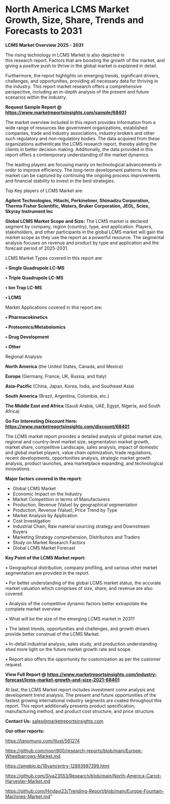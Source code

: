 # North America LCMS Market Growth, Size, Share, Trends and Forecasts to 2031

<Strong> LCMS Market Overview 2025 - 2031</strong>

The rising technology in LCMS Market is also depicted in this research report. Factors that are boosting the growth of the market, and giving a positive push to thrive in the global market is explained in detail.

Furthermore, the report highlights on emerging trends, significant drivers, challenges, and opportunities, providing all necessary data for thriving in the industry. This report market research offers a comprehensive perspective, including an in-depth analysis of the present and future scenarios within the industry.

<strong>Request Sample Report @ <a href=https://www.marketreportsinsights.com/sample/68401>https://www.marketreportsinsights.com/sample/68401</a></strong>

The market overview included in this report provides information from a wide range of resources like government organizations, established companies, trade and industry associations, industry brokers and other such regulatory and non-regulatory bodies. The data acquired from these organizations authenticate the LCMS research report, thereby aiding the clients in better decision making. Additionally, the data provided in this report offers a contemporary understanding of the market dynamics.

The leading players are focusing mainly on technological advancements in order to improve efficiency. The long-term development patterns for this market can be captured by continuing the ongoing process improvements and financial stability to invest in the best strategies.

Top Key players of LCMS Market are:

<strong>Agilent Technologies, Hitachi, Perkinelmer, Shimadzu Corporation, Thermo Fisher Scientific, Waters, Bruker Corporation, JEOL, Sciex, Skyray Instrument Inc</strong>

<strong><b>Global LCMS Market Scope and Size:</b></strong>
The LCMS market is declared segment by company, region (country), type, and application. Players, stakeholders, and other participants in the global LCMS market will gain the market scope as they use the report as a powerful resource. The segmental analysis focuses on revenue and product by type and application and the forecast period of 2025-2031.

LCMS Market Types covered in this report are:

<strong>• Single Quadrupole LC-MS

• Triple Quadrupole LC-MS

• Ion Trap LC-MS

• LCMS</strong>

Market Applications covered in this report are:

<strong>• Pharmacokinetics

• Proteomics/Metabolomics

• Drug Development

• Other</strong> 

Regional Analysis

<strong>North America</strong> (the United States, Canada, and Mexico)

<strong>Europe</strong> (Germany, France, UK, Russia, and Italy)

<strong>Asia-Pacific</strong> (China, Japan, Korea, India, and Southeast Asia)

<strong>South America</strong> (Brazil, Argentina, Colombia, etc.)

<strong>The Middle East and Africa</strong> (Saudi Arabia, UAE, Egypt, Nigeria, and South Africa)

<strong>Go For Interesting Discount Here: <a href=https://www.marketreportsinsights.com/discount/68401>https://www.marketreportsinsights.com/discount/68401</a></strong>

The LCMS market report provides a detailed analysis of global market size, regional and country-level market size, segmentation market growth, market share, competitive Landscape, sales analysis, impact of domestic and global market players, value chain optimization, trade regulations, recent developments, opportunities analysis, strategic market growth analysis, product launches, area marketplace expanding, and technological innovations.

<strong><b>Major factors covered in the report:</b></strong>
<ul>
  <li>Global LCMS Market </li>
  <li>Economic Impact on the Industry</li>
  <li>Market Competition in terms of Manufacturers</li>
  <li>Production, Revenue (Value) by geographical segmentation</li>
  <li>Production, Revenue (Value), Price Trend by Type</li>
  <li>Market Analysis by Application</li>
  <li>Cost Investigation</li>
  <li>Industrial Chain, Raw material sourcing strategy and Downstream Buyers</li>
  <li>Marketing Strategy comprehension, Distributors and Traders</li>
  <li>Study on Market Research Factors</li>
  <li>Global LCMS Market Forecast</li>
</ul>

<strong><b>Key Point of the LCMS Market report:</b></strong>

• Geographical distribution, company profiling, and various other market segmentation are provided in the report.

• For better understanding of the global LCMS market status, the accurate market valuation which comprises of size, share, and revenue are also covered.

• Analysis of the competitive dynamic factors better extrapolate the complete market overview

• What will be the size of the emerging LCMS market in 2031?

• The latest trends, opportunities and challenges, and growth drivers provide better construal of the LCMS Market.

• In-detail industrial analysis, sales study, and production understanding shed more light on the future market growth rate and scope.

• Report also offers the opportunity for customization as per the customer request.

<strong><b>View Full Report @ <a href=https://www.marketreportsinsights.com/industry-forecast/lcms-market-growth-and-size-2021-68401>https://www.marketreportsinsights.com/industry-forecast/lcms-market-growth-and-size-2021-68401</a></b></strong>


At last, the LCMS Market report includes investment come analysis and development trend analysis. The present and future opportunities of the fastest growing international industry segments are coated throughout this report. This report additionally presents product specification, manufacturing method, and product cost structure, and price structure.

<strong>Contact Us:</strong>
sales@marketreportsinsights.com

<strong>Our other reports:</strong>

<a href=https://tanomuno.com/illust/561274>https://tanomuno.com/illust/561274</a>

<a href=https://github.com/noori900/research-reports/blob/main/Europe-Wheelbarrows-Market.md>https://github.com/noori900/research-reports/blob/main/Europe-Wheelbarrows-Market.md</a>

<a href=https://ameblo.jp/18yam/entry-12893987399.html>https://ameblo.jp/18yam/entry-12893987399.html</a>

<a href=https://github.com/Siya23553/Research/blob/main/North-America-Carrot-Harvester-Market.md>https://github.com/Siya23553/Research/blob/main/North-America-Carrot-Harvester-Market.md</a>

<a href=https://github.com/Hindavi23/Trending-Report/blob/main/Europe-Fountain-Machines-Market.md>https://github.com/Hindavi23/Trending-Report/blob/main/Europe-Fountain-Machines-Market.md</a>"
